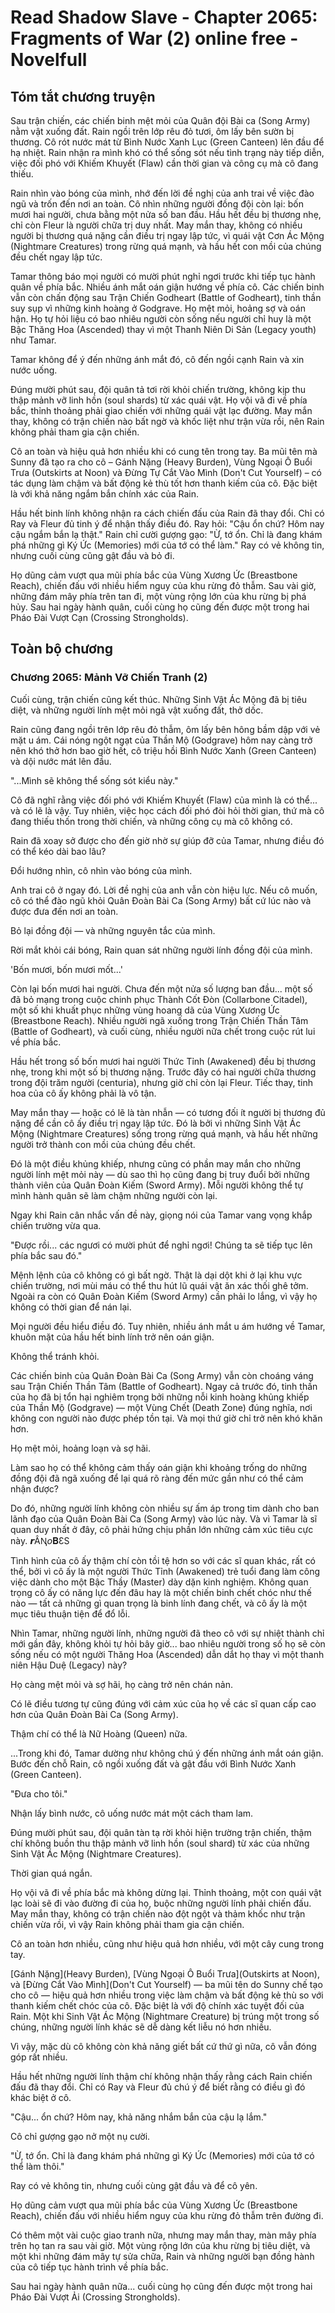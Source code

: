 # Read Shadow Slave - Chapter 2065: Fragments of War (2) online free - Novelfull

## Tóm tắt chương truyện

Sau trận chiến, các chiến binh mệt mỏi của Quân đội Bài ca (Song Army) nằm vật xuống đất. Rain ngồi trên lớp rêu đỏ tươi, ôm lấy bên sườn bị thương. Cô rót nước mát từ Bình Nước Xanh Lục (Green Canteen) lên đầu để hạ nhiệt. Rain nhận ra mình khó có thể sống sót nếu tình trạng này tiếp diễn, việc đối phó với Khiếm Khuyết (Flaw) cần thời gian và công cụ mà cô đang thiếu.

Rain nhìn vào bóng của mình, nhớ đến lời đề nghị của anh trai về việc đào ngũ và trốn đến nơi an toàn. Cô nhìn những người đồng đội còn lại: bốn mươi hai người, chưa bằng một nửa số ban đầu. Hầu hết đều bị thương nhẹ, chỉ còn Fleur là người chữa trị duy nhất. May mắn thay, không có nhiều người bị thương quá nặng cần điều trị ngay lập tức, vì quái vật Cơn Ác Mộng (Nightmare Creatures) trong rừng quá mạnh, và hầu hết con mồi của chúng đều chết ngay lập tức.

Tamar thông báo mọi người có mười phút nghỉ ngơi trước khi tiếp tục hành quân về phía bắc. Nhiều ánh mắt oán giận hướng về phía cô. Các chiến binh vẫn còn chấn động sau Trận Chiến Godheart (Battle of Godheart), tinh thần suy sụp vì những kinh hoàng ở Godgrave. Họ mệt mỏi, hoảng sợ và oán hận. Họ tự hỏi liệu có bao nhiêu người còn sống nếu người chỉ huy là một Bậc Thăng Hoa (Ascended) thay vì một Thanh Niên Di Sản (Legacy youth) như Tamar.

Tamar không để ý đến những ánh mắt đó, cô đến ngồi cạnh Rain và xin nước uống.

Đúng mười phút sau, đội quân tả tơi rời khỏi chiến trường, không kịp thu thập mảnh vỡ linh hồn (soul shards) từ xác quái vật. Họ vội vã đi về phía bắc, thỉnh thoảng phải giao chiến với những quái vật lạc đường. May mắn thay, không có trận chiến nào bất ngờ và khốc liệt như trận vừa rồi, nên Rain không phải tham gia cận chiến.

Cô an toàn và hiệu quả hơn nhiều khi có cung tên trong tay. Ba mũi tên mà Sunny đã tạo ra cho cô – Gánh Nặng (Heavy Burden), Vùng Ngoại Ô Buổi Trưa (Outskirts at Noon) và Đừng Tự Cắt Vào Mình (Don't Cut Yourself) – có tác dụng làm chậm và bất động kẻ thù tốt hơn thanh kiếm của cô. Đặc biệt là với khả năng ngắm bắn chính xác của Rain.

Hầu hết binh lính không nhận ra cách chiến đấu của Rain đã thay đổi. Chỉ có Ray và Fleur đủ tinh ý để nhận thấy điều đó. Ray hỏi: "Cậu ổn chứ? Hôm nay cậu ngắm bắn lạ thật." Rain chỉ cười gượng gạo: "Ừ, tớ ổn. Chỉ là đang khám phá những gì Ký Ức (Memories) mới của tớ có thể làm." Ray có vẻ không tin, nhưng cuối cùng cũng gật đầu và bỏ đi.

Họ dũng cảm vượt qua mũi phía bắc của Vùng Xương Ức (Breastbone Reach), chiến đấu với nhiều hiểm nguy của khu rừng đỏ thẫm. Sau vài giờ, những đám mây phía trên tan đi, một vùng rộng lớn của khu rừng bị phá hủy. Sau hai ngày hành quân, cuối cùng họ cũng đến được một trong hai Pháo Đài Vượt Cạn (Crossing Strongholds).

## Toàn bộ chương

### Chương 2065: Mảnh Vỡ Chiến Tranh (2)

Cuối cùng, trận chiến cũng kết thúc. Những Sinh Vật Ác Mộng đã bị tiêu diệt, và những người lính mệt mỏi ngã vật xuống đất, thở dốc.

Rain cũng đang ngồi trên lớp rêu đỏ thẫm, ôm lấy bên hông bầm dập với vẻ mặt u ám. Cái nóng ngột ngạt của Thần Mộ (Godgrave) hôm nay càng trở nên khó thở hơn bao giờ hết, cô triệu hồi Bình Nước Xanh (Green Canteen) và dội nước mát lên đầu.

"...Mình sẽ không thể sống sót kiểu này."

Cô đã nghĩ rằng việc đối phó với Khiếm Khuyết (Flaw) của mình là có thể... và có lẽ là vậy. Tuy nhiên, việc học cách đối phó đòi hỏi thời gian, thứ mà cô đang thiếu thốn trong thời chiến, và những công cụ mà cô không có.

Rain đã xoay sở được cho đến giờ nhờ sự giúp đỡ của Tamar, nhưng điều đó có thể kéo dài bao lâu?

Đổi hướng nhìn, cô nhìn vào bóng của mình.

Anh trai cô ở ngay đó. Lời đề nghị của anh vẫn còn hiệu lực. Nếu cô muốn, cô có thể đào ngũ khỏi Quân Đoàn Bài Ca (Song Army) bất cứ lúc nào và được đưa đến nơi an toàn.

Bỏ lại đồng đội — và những nguyên tắc của mình.

Rời mắt khỏi cái bóng, Rain quan sát những người lính đồng đội của mình.

'Bốn mươi, bốn mươi mốt...'

Còn lại bốn mươi hai người. Chưa đến một nửa số lượng ban đầu... một số đã bỏ mạng trong cuộc chinh phục Thành Cốt Đòn (Collarbone Citadel), một số khi khuất phục những vùng hoang dã của Vùng Xương Ức (Breastbone Reach). Nhiều người ngã xuống trong Trận Chiến Thần Tâm (Battle of Godheart), và cuối cùng, nhiều người nữa chết trong cuộc rút lui về phía bắc.

Hầu hết trong số bốn mươi hai người Thức Tỉnh (Awakened) đều bị thương nhẹ, trong khi một số bị thương nặng. Trước đây có hai người chữa thương trong đội trăm người (centuria), nhưng giờ chỉ còn lại Fleur. Tiếc thay, tinh hoa của cô ấy không phải là vô tận.

May mắn thay — hoặc có lẽ là tàn nhẫn — có tương đối ít người bị thương đủ nặng để cần cô ấy điều trị ngay lập tức. Đó là bởi vì những Sinh Vật Ác Mộng (Nightmare Creatures) sống trong rừng quá mạnh, và hầu hết những người trở thành con mồi của chúng đều chết.

Đó là một điều khủng khiếp, nhưng cũng có phần may mắn cho những người lính mệt mỏi này — dù sao thì họ cũng đang bị truy đuổi bởi những thành viên của Quân Đoàn Kiếm (Sword Army). Mỗi người không thể tự mình hành quân sẽ làm chậm những người còn lại.

Ngay khi Rain cân nhắc vấn đề này, giọng nói của Tamar vang vọng khắp chiến trường vừa qua.

"Được rồi... các ngươi có mười phút để nghỉ ngơi! Chúng ta sẽ tiếp tục lên phía bắc sau đó."

Mệnh lệnh của cô không có gì bất ngờ. Thật là dại dột khi ở lại khu vực chiến trường, nơi mùi máu có thể thu hút lũ quái vật ăn xác thối ghê tởm. Ngoài ra còn có Quân Đoàn Kiếm (Sword Army) cần phải lo lắng, vì vậy họ không có thời gian để nán lại.

Mọi người đều hiểu điều đó. Tuy nhiên, nhiều ánh mắt u ám hướng về Tamar, khuôn mặt của hầu hết binh lính trở nên oán giận.

Không thể tránh khỏi.

Các chiến binh của Quân Đoàn Bài Ca (Song Army) vẫn còn choáng váng sau Trận Chiến Thần Tâm (Battle of Godheart). Ngay cả trước đó, tinh thần của họ đã bị tổn hại nghiêm trọng bởi những nỗi kinh hoàng khủng khiếp của Thần Mộ (Godgrave) — một Vùng Chết (Death Zone) đúng nghĩa, nơi không con người nào được phép tồn tại. Và mọi thứ giờ chỉ trở nên khó khăn hơn.

Họ mệt mỏi, hoảng loạn và sợ hãi.

Làm sao họ có thể không cảm thấy oán giận khi khoảng trống do những đồng đội đã ngã xuống để lại quá rõ ràng đến mức gần như có thể cảm nhận được?

Do đó, những người lính không còn nhiều sự ấm áp trong tim dành cho ban lãnh đạo của Quân Đoàn Bài Ca (Song Army) vào lúc này. Và vì Tamar là sĩ quan duy nhất ở đây, cô phải hứng chịu phần lớn những cảm xúc tiêu cực này. 𝙧ÂꞐ𝘰𝐁ƐS

Tình hình của cô ấy thậm chí còn tồi tệ hơn so với các sĩ quan khác, rất có thể, bởi vì cô ấy là một người Thức Tỉnh (Awakened) trẻ tuổi đang làm công việc dành cho một Bậc Thầy (Master) dày dặn kinh nghiệm. Không quan trọng cô ấy có năng lực đến đâu hay là một chiến binh chết chóc như thế nào — tất cả những gì quan trọng là binh lính đang chết, và cô ấy là một mục tiêu thuận tiện để đổ lỗi.

Nhìn Tamar, những người lính, những người đã theo cô với sự nhiệt thành chỉ mới gần đây, không khỏi tự hỏi bây giờ... bao nhiêu người trong số họ sẽ còn sống nếu có một người Thăng Hoa (Ascended) dẫn dắt họ thay vì một thanh niên Hậu Duệ (Legacy) này?

Họ càng mệt mỏi và sợ hãi, họ càng trở nên chán nản.

Có lẽ điều tương tự cũng đúng với cảm xúc của họ về các sĩ quan cấp cao hơn của Quân Đoàn Bài Ca (Song Army).

Thậm chí có thể là Nữ Hoàng (Queen) nữa.

...Trong khi đó, Tamar dường như không chú ý đến những ánh mắt oán giận. Bước đến chỗ Rain, cô ngồi xuống đất và gật đầu với Bình Nước Xanh (Green Canteen).

"Đưa cho tôi."

Nhận lấy bình nước, cô uống nước mát một cách tham lam.

Đúng mười phút sau, đội quân tàn tạ rời khỏi hiện trường trận chiến, thậm chí không buồn thu thập mảnh vỡ linh hồn (soul shard) từ xác của những Sinh Vật Ác Mộng (Nightmare Creatures).

Thời gian quá ngắn.

Họ vội vã đi về phía bắc mà không dừng lại. Thỉnh thoảng, một con quái vật lạc loài sẽ đi vào đường đi của họ, buộc những người lính phải chiến đấu. May mắn thay, không có trận chiến nào đột ngột và thảm khốc như trận chiến vừa rồi, vì vậy Rain không phải tham gia cận chiến.

Cô an toàn hơn nhiều, cũng như hiệu quả hơn nhiều, với một cây cung trong tay.

[Gánh Nặng](Heavy Burden), [Vùng Ngoại Ô Buổi Trưa](Outskirts at Noon), và [Đừng Cắt Vào Mình](Don't Cut Yourself) — ba mũi tên do Sunny chế tạo cho cô — hiệu quả hơn nhiều trong việc làm chậm và bất động kẻ thù so với thanh kiếm chết chóc của cô. Đặc biệt là với độ chính xác tuyệt đối của Rain. Một khi Sinh Vật Ác Mộng (Nightmare Creature) bị trúng một trong số chúng, những người lính khác sẽ dễ dàng kết liễu nó hơn nhiều.

Vì vậy, mặc dù cô không còn khả năng giết bất cứ thứ gì nữa, cô vẫn đóng góp rất nhiều.

Hầu hết những người lính thậm chí không nhận thấy rằng cách Rain chiến đấu đã thay đổi. Chỉ có Ray và Fleur đủ chú ý để biết rằng có điều gì đó khác biệt ở cô.

"Cậu... ổn chứ? Hôm nay, khả năng nhắm bắn của cậu lạ lắm."

Cô chỉ gượng gạo nở một nụ cười.

"Ừ, tớ ổn. Chỉ là đang khám phá những gì Ký Ức (Memories) mới của tớ có thể làm thôi."

Ray có vẻ không tin, nhưng cuối cùng gật đầu và để cô yên.

Họ dũng cảm vượt qua mũi phía bắc của Vùng Xương Ức (Breastbone Reach), chiến đấu với nhiều hiểm nguy của khu rừng đỏ thẫm trên đường đi.

Có thêm một vài cuộc giao tranh nữa, nhưng may mắn thay, màn mây phía trên họ tan ra sau vài giờ. Một vùng rộng lớn của khu rừng bị tiêu diệt, và một khi những đám mây tự sửa chữa, Rain và những người bạn đồng hành của cô tiếp tục hành trình về phía bắc.

Sau hai ngày hành quân nữa... cuối cùng họ cũng đến được một trong hai Pháo Đài Vượt Ải (Crossing Strongholds).